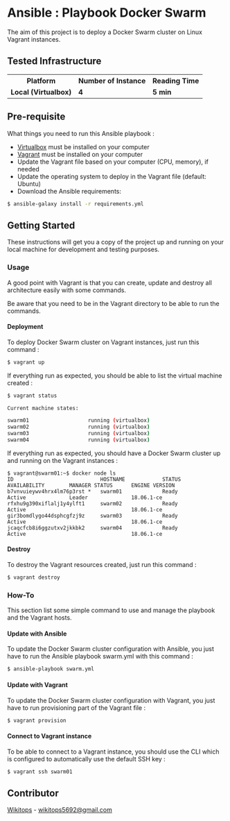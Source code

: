 # Ansible : Playbook Docker Swarm

The aim of this project is to deploy a Docker Swarm cluster on Linux Vagrant instances.

## Tested Infrastructure

<table class="tg">
  <tr>
    <th class="tg-yw4l"><b>Platform</b></th>
    <th class="tg-yw4l"><b>Number of Instance</b></th>
    <th class="tg-yw4l"><b>Reading Time</b></th>
  </tr>
  <tr>
    <td class="tg-yw4l"><b>Local (Virtualbox)</b></td>
    <td class="tg-yw4l"><b>4</b></td>
    <td class="tg-yw4l"><b>5 min</b></td>
  </tr>
</table>

## Pre-requisite

What things you need to run this Ansible playbook :

*   [Virtualbox](https://www.virtualbox.org/wiki/Downloads) must be installed on your computer
*   [Vagrant](https://www.vagrantup.com/docs/installation/) must be installed on your computer
*   Update the Vagrant file based on your computer (CPU, memory), if needed
*   Update the operating system to deploy in the Vagrant file (default: Ubuntu)
*   Download the Ansible requirements:

```bash
$ ansible-galaxy install -r requirements.yml
```

## Getting Started

These instructions will get you a copy of the project up and running on your local machine for development and testing purposes.

### Usage

A good point with Vagrant is that you can create, update and destroy all architecture easily with some commands.

Be aware that you need to be in the Vagrant directory to be able to run the commands.

#### Deployment

To deploy Docker Swarm cluster on Vagrant instances, just run this command :

```bash
$ vagrant up
```

If everything run as expected, you should be able to list the virtual machine created :

```bash
$ vagrant status

Current machine states:

swarm01                   running (virtualbox)
swarm02                   running (virtualbox)
swarm03                   running (virtualbox)
swarm04                   running (virtualbox)
```

If everything run as expected, you should have a Docker Swarm cluster up and running on the Vagrant instances :

```
$ vagrant@swarm01:~$ docker node ls
ID                            HOSTNAME            STATUS              AVAILABILITY        MANAGER STATUS      ENGINE VERSION
b7vnvuieywv4hrx4lm76p3rst *   swarm01             Ready               Active              Leader              18.06.1-ce
rfxhu9g390xiflalj1y4ylft1     swarm02             Ready               Active                                  18.06.1-ce
gir3bomdlygo44dsphcgfzj9z     swarm03             Ready               Active                                  18.06.1-ce
jcaqcfcb8i6ggzutxv2jkkbk2     swarm04             Ready               Active                                  18.06.1-ce
```

#### Destroy

To destroy the Vagrant resources created, just run this command :

```bash
$ vagrant destroy
```

### How-To

This section list some simple command to use and manage the playbook and the Vagrant hosts.

#### Update with Ansible

To update the Docker Swarm cluster configuration with Ansible, you just have to run the Ansible playbook swarm.yml with this command :

```bash
$ ansible-playbook swarm.yml
```

#### Update with Vagrant

To update the Docker Swarm cluster configuration with Vagrant, you just have to run provisioning part of the Vagrant file :

```bash
$ vagrant provision
```

#### Connect to Vagrant instance

To be able to connect to a Vagrant instance, you should use the CLI which is configured to automatically use the default SSH key :

```bash
$ vagrant ssh swarm01
```

## Contributor

[Wikitops](https://github.com/wikitops) - wikitops5692@gmail.com

